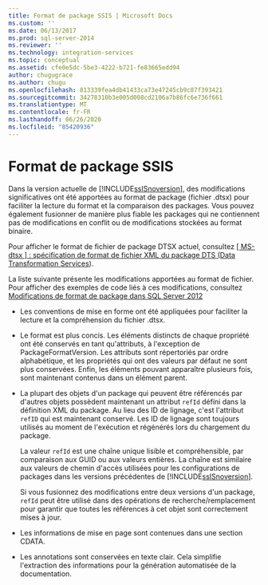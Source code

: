 ```yaml
---
title: Format de package SSIS | Microsoft Docs
ms.custom: ''
ms.date: 06/13/2017
ms.prod: sql-server-2014
ms.reviewer: ''
ms.technology: integration-services
ms.topic: conceptual
ms.assetid: cfe0e5dc-5be3-4222-b721-fe83665edd94
author: chugugrace
ms.author: chugu
ms.openlocfilehash: 813339fea4db41433ca73e47245cb9c87f393421
ms.sourcegitcommit: 34278310b3e005d008cd2106a7b86fc6e736f661
ms.translationtype: MT
ms.contentlocale: fr-FR
ms.lasthandoff: 06/26/2020
ms.locfileid: "85420936"
---
```

# <a name="ssis-package-format"></a>Format de package SSIS
  Dans la version actuelle de [!INCLUDE[ssISnoversion](../includes/ssisnoversion-md.md)], des modifications significatives ont été apportées au format de package (fichier .dtsx) pour faciliter la lecture du format et la comparaison des packages. Vous pouvez également fusionner de manière plus fiable les packages qui ne contiennent pas de modifications en conflit ou de modifications stockées au format binaire.  
  
 Pour afficher le format de fichier de package DTSX actuel, consultez [ \[ MS-dtsx \] : spécification de format de fichier XML du package DTS (Data Transformation Services](https://go.microsoft.com/fwlink/?LinkId=233251)).  
  
 La liste suivante présente les modifications apportées au format de fichier. Pour afficher des exemples de code liés à ces modifications, consultez [Modifications de format de package dans SQL Server 2012](https://go.microsoft.com/fwlink/?LinkId=233255)  
  
-   Les conventions de mise en forme ont été appliquées pour faciliter la lecture et la compréhension du fichier .dtsx.  
  
-   Le format est plus concis. Les éléments distincts de chaque propriété ont été conservés en tant qu'attributs, à l'exception de PackageFormatVersion. Les attributs sont répertoriés par ordre alphabétique, et les propriétés qui ont des valeurs par défaut ne sont plus conservées. Enfin, les éléments pouvant apparaître plusieurs fois, sont maintenant contenus dans un élément parent.  
  
-   La plupart des objets d'un package qui peuvent être référencés par d'autres objets possèdent maintenant un attribut `refId` défini dans la définition XML du package. Au lieu des ID de lignage, c'est l'attribut `refID` qui est maintenant conservé. Les ID de lignage sont toujours utilisés au moment de l'exécution et régénérés lors du chargement du package.  
  
     La valeur `refId` est une chaîne unique lisible et compréhensible, par comparaison aux GUID ou aux valeurs entières. La chaîne est similaire aux valeurs de chemin d'accès utilisées pour les configurations de packages dans les versions précédentes de [!INCLUDE[ssISnoversion](../includes/ssisnoversion-md.md)].  
  
     Si vous fusionnez des modifications entre deux versions d'un package, `refId` peut être utilisé dans des opérations de recherche/remplacement pour garantir que toutes les références à cet objet sont correctement mises à jour.  
  
-   Les informations de mise en page sont contenues dans une section CDATA.  
  
-   Les annotations sont conservées en texte clair. Cela simplifie l'extraction des informations pour la génération automatisée de la documentation.  
  
  
